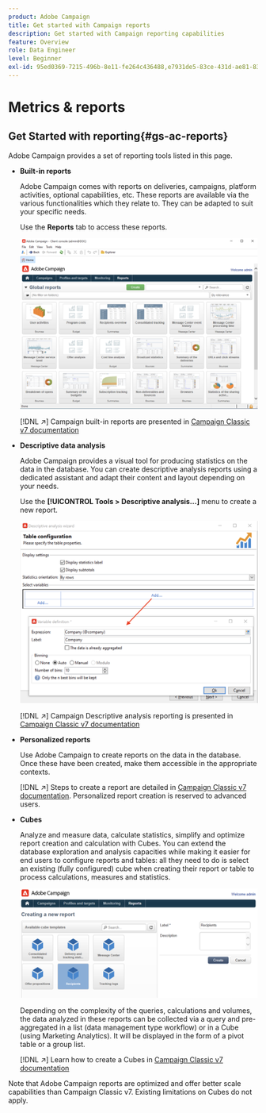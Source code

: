 ```yaml
---
product: Adobe Campaign
title: Get started with Campaign reports
description: Get started with Campaign reporting capabilities
feature: Overview
role: Data Engineer
level: Beginner
exl-id: 95ed0369-7215-496b-8e11-fe264c436488,e7931de5-83ce-431d-ae81-83793d257550
---
```

# Metrics & reports

## Get Started with reporting{#gs-ac-reports}

Adobe Campaign provides a set of reporting tools listed in this page.

* **Built-in reports**

    Adobe Campaign comes with reports on deliveries, campaigns, platform activities, optional capabilities, etc. These reports are available via the various functionalities which they relate to. They can be adapted to suit your specific needs. 

    Use the **Reports** tab to access these reports.

    ![](assets/built-in-reports.png)

    [!DNL :arrow_upper_right:] Campaign built-in reports are presented in [Campaign Classic v7 documentation](https://experienceleague.adobe.com/docs/campaign-classic/using/reporting/accessing-built-in-reports/about-campaign-built-in-reports.html)

* **Descriptive data analysis**

    Adobe Campaign provides a visual tool for producing statistics on the data in the database. You can create descriptive analysis reports using a dedicated assistant and adapt their content and layout depending on your needs. 

    Use the **[!UICONTROL Tools > Descriptive analysis...]** menu to create a new report.

    ![](assets/desc-analysis-report.png)

    [!DNL :arrow_upper_right:] Campaign Descriptive analysis reporting is presented in [Campaign Classic v7 documentation](https://experienceleague.adobe.com/docs/campaign-classic/using/reporting/analyzing-populations/about-descriptive-analysis.html)

* **Personalized reports** 

    Use Adobe Campaign to create reports on the data in the database. Once these have been created, make them accessible in the appropriate contexts.

    [!DNL :arrow_upper_right:] Steps to create a report are detailed in [Campaign Classic v7 documentation](https://experienceleague.adobe.com/docs/campaign-classic/using/reporting/creating-new-reports/about-reports-creation-in-campaign.html). Personalized report creation is reserved to advanced users.

* **Cubes**

    Analyze and measure data, calculate statistics, simplify and optimize report creation and calculation with Cubes.  You can extend the database exploration and analysis capacities while making it easier for end users to configure reports and tables: all they need to do is select an existing (fully configured) cube when creating their report or table to process calculations, measures and statistics.

    ![](assets/create-a-report.png)

    Depending on the complexity of the queries, calculations and volumes, the data analyzed in these reports can be collected via a query and pre-aggregated in a list (data management type workflow) or in a Cube (using Marketing Analytics). It will be displayed in the form of a pivot table or a group list.

    [!DNL :arrow_upper_right:] Learn how to create a Cubes in [Campaign Classic v7 documentation](https://experienceleague.adobe.com/docs/campaign-classic/using/reporting/designing-reports-with-cubes/about-cubes.html)

 
Note that Adobe Campaign reports are optimized and offer better scale capabilities than Campaign Classic v7. Existing limitations on Cubes do not apply.

